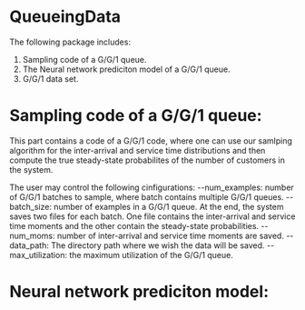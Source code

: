 # QueueingData

The following package includes:

1. Sampling code of a G/G/1 queue.
2. The Neural network prediciton model of a G/G/1 queue.
3. G/G/1 data set.

# Sampling code of a G/G/1 queue:
This part contains a code of a G/G/1 code, where one can use our samlping algorithm for the inter-arrival and service time distributions and then compute the true steady-state probabilites of the number of customers in the system. 


The user may control the following cinfigurations:
--num_examples: number of G/G/1 batches to sample, where batch contains multiple G/G/1 queues.
--batch_size: number of examples in a G/G/1 queue. At the end, the system saves two files for each batch. One file contains the inter-arrival and service time moments and the other contain the steady-state probabilities. 
--num_moms: number of inter-arrival and service time moments are saved.
--data_path: The directory path where we wish the data will be saved.
--max_utilization: the maximum utilization of the G/G/1 queue.

# Neural network prediciton model:





